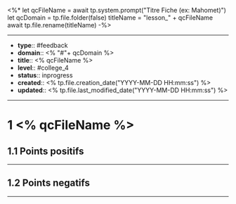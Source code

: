 
<%*
let qcFileName = await tp.system.prompt("Titre Fiche (ex: Mahomet)")
let qcDomain = tp.file.folder(false)
titleName = "lesson_" + qcFileName
await tp.file.rename(titleName)
-%>


---
- **type**:: #feedback
- **domain**:: <% "#"+ qcDomain %>
- **title**:: <% qcFileName %>
- **level**:: #college_4
- **status**:: inprogress
- **created**:: <% tp.file.creation_date("YYYY-MM-DD HH:mm:ss") %>
- **updated**:: <% tp.file.last_modified_date("YYYY-MM-DD HH:mm:ss") %>
---


# 1	<% qcFileName %>


## 1.1	Points positifs
---




## 1.2	Points negatifs
---



